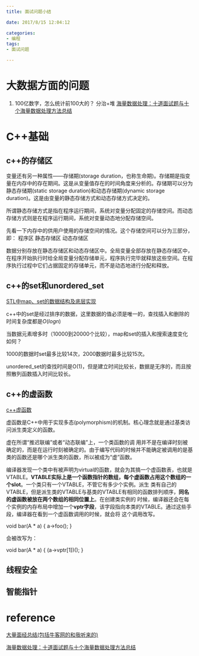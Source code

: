 ```yaml
---
title: 面试问题小结

date: 2017/8/15 12:04:12

categories:
- 编程
tags:
- 面试问题

---
```


# 大数据方面的问题
1. 100亿数字，怎么统计前100大的？
分治+堆
[海量数据处理：十道面试题与十个海量数据处理方法总结](http://blog.csdn.net/v_july_v/article/details/6279498)

# C++基础
## c++的存储区
变量还有另一种属性——存储期(storage duration，也称生命期)。存储期是指变量在内存中的存在期间。这是从变量值存在的时间角度来分析的。存储期可以分为静态存储期(static storage duration)和动态存储期(dynamic storage duration)。这是由变量的静态存储方式和动态存储方式决定的。

所谓静态存储方式是指在程序运行期间，系统对变量分配固定的存储空间。而动态存储方式则是在程序运行期间，系统对变量动态地分配存储空间。

先看一下内存中的供用户使用的存储空间的情况。这个存储空间可以分为三部分，即：
程序区
静态存储区
动态存储区

数据分别存放在静态存储区和动态存储区中。全局变量全部存放在静态存储区中，在程序开始执行时给全局变量分配存储单元，程序执行完毕就释放这些空间。在程序执行过程中它们占据固定的存储单元，而不是动态地进行分配和释放。


## c++的set和unordered_set
[STL中map、set的数据结构及底层实现](http://blog.csdn.net/wallaceli1981/article/details/4723478)

c++中的set是经过排序的数据，这里数据的值必须是唯一的，查找插入和删除的时间复杂度都是$O(logn)$

 当数据元素增多时（10000到20000个比较），map和set的插入和搜索速度变化如何？
 
1000的数据时set最多比较14次，2000数据时最多比较15次。


unordered_set的查找时间是O(1)，但是建立时间比较长，数据是无序的，而且按照散列函数插入时间比较长。


## c++的虚函数 
[c++虚函数](http://www.cnblogs.com/longlybits/articles/2386175.html)

虚函数是C++中用于实现多态(polymorphism)的机制。核心理念就是通过基类访问派生类定义的函数。

虚在所谓“推迟联编”或者“动态联编”上，一个类函数的调 用并不是在编译时刻被确定的，而是在运行时刻被确定的。由于编写代码的时候并不能确定被调用的是基类的函数还是哪个派生类的函数，所以被成为“虚”函数。

编译器发现一个类中有被声明为virtual的函数，就会为其搞一个虚函数表，也就是 VTABLE。**VTABLE实际上是一个函数指针的数组，每个虚函数占用这个数组的一个slot**。一个类只有一个VTABLE，不管它有多少个实例。派生 类有自己的VTABLE，但是派生类的VTABLE与基类的VTABLE有相同的函数排列顺序，**同名的虚函数被放在两个数组的相同位置上**。在创建类实例的 时候，编译器还会在每个实例的内存布局中增加一个**vptr字段**，该字段指向本类的VTABLE。通过这些手段，编译器在看到一个虚函数调用的时候，就会将 这个调用改写。

void bar(A * a)
{
    a->foo();
}

会被改写为：

void bar(A * a)
{
    (a->vptr[1])();
}


## 线程安全





## 智能指针


# reference

[大量面经总结(包括牛客网的和我听来的)](https://www.nowcoder.com/discuss/33737?type=0&order=0&pos=213&page=2)

[海量数据处理：十道面试题与十个海量数据处理方法总结](http://blog.csdn.net/v_july_v/article/details/6279498)